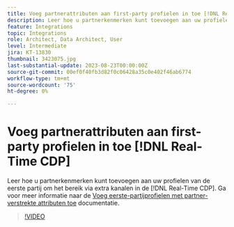 ```yaml
---
title: Voeg partnerattributen aan first-party profielen in toe [!DNL Real-Time CDP]
description: Leer hoe u partnerkenmerken kunt toevoegen aan uw profielen van de eerste partij om het bereik via extra kanalen in de [!DNL Real-Time CDP].
feature: Integrations
topic: Integrations
role: Architect, Data Architect, User
level: Intermediate
jira: KT-13830
thumbnail: 3423075.jpg
last-substantial-update: 2023-08-23T00:00:00Z
source-git-commit: 00ef0f40fb3d82f0c06428a35c0e402f46ab6774
workflow-type: tm+mt
source-wordcount: '75'
ht-degree: 0%

---
```


# Voeg partnerattributen aan first-party profielen in toe [!DNL Real-Time CDP]

Leer hoe u partnerkenmerken kunt toevoegen aan uw profielen van de eerste partij om het bereik via extra kanalen in de [!DNL Real-Time CDP]. Ga voor meer informatie naar de [Voeg eerste-partijprofielen met partner-verstrekte attributen toe](https://experienceleague.adobe.com/docs/experience-platform/rtcdp/use-cases/partner-data/supplement-first-party-profiles.html) documentatie.

>[!VIDEO](https://video.tv.adobe.com/v/3423075/?learn=on)
